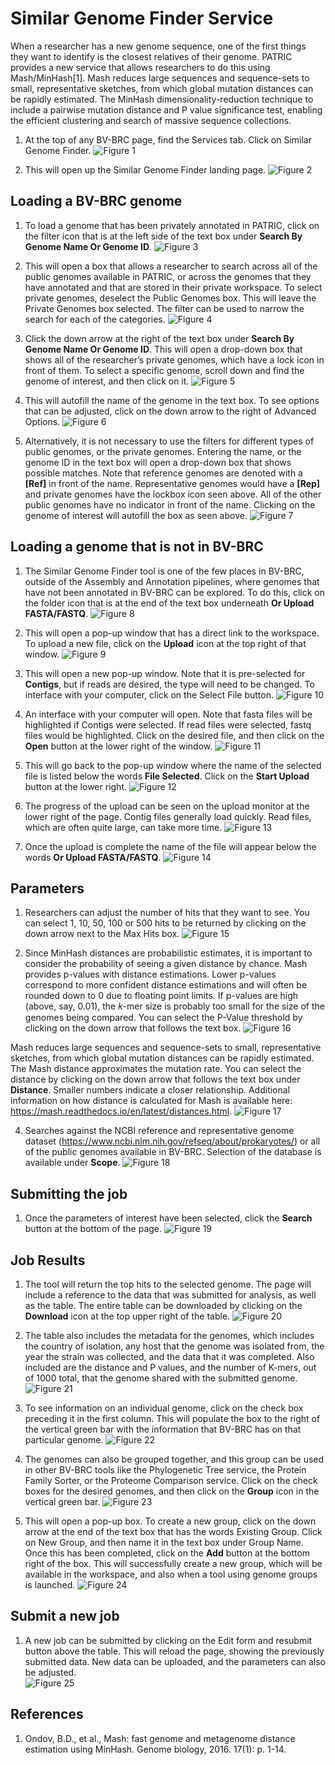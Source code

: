 # Similar Genome Finder Service

When a researcher has a new genome sequence, one of the first things they want to identify is the closest relatives of their genome. PATRIC provides a new service that allows researchers to do this using Mash/MinHash[1]. Mash reduces large sequences and sequence-sets to small, representative sketches, from which global mutation distances can be rapidly estimated. The MinHash dimensionality-reduction technique to include a pairwise mutation distance and P value significance test, enabling the efficient clustering and search of massive sequence collections.

1.	At the top of any BV-BRC page, find the Services tab. Click on Similar Genome Finder. 
![Figure 1](./images/Picture1.png "Figure 1")

2.	This will open up the Similar Genome Finder landing page.
![Figure 2](./images/Picture2.png "Figure 2")

## Loading a BV-BRC genome 

1.	To load a genome that has been privately annotated in PATRIC, click on the filter icon that is at the left side of the text box under **Search By Genome Name Or Genome ID**.
![Figure 3](./images/Picture3.png "Figure 3")

2.	This will open a box that allows a researcher to search across all of the public genomes available in PATRIC, or across the genomes that they have annotated and that are stored in their private workspace. To select private genomes, deselect the Public Genomes box. This will leave the Private Genomes box selected. The filter can be used to narrow the search for each of the categories.
![Figure 4](./images/Picture4.png "Figure 4")

3.	Click the down arrow at the right of the text box under **Search By Genome Name Or Genome ID**. This will open a drop-down box that shows all of the researcher’s private genomes, which have a lock icon in front of them.  To select a specific genome, scroll down and find the genome of interest, and then click on it.
![Figure 5](./images/Picture5.png "Figure 5")

4.	This will autofill the name of the genome in the text box. To see options that can be adjusted, click on the down arrow to the right of Advanced Options.
![Figure 6](./images/Picture6.png "Figure 6")

5.	Alternatively, it is not necessary to use the filters for different types of public genomes, or the private genomes.  Entering the name, or the genome ID in the text box will open a drop-down box that shows possible matches.  Note that reference genomes are denoted with a **[Ref]** in front of the name.  Representative genomes would have a **[Rep]** and private genomes have the lockbox icon seen above.  All of the other public genomes have no indicator in front of the name.  Clicking on the genome of interest will autofill the box as seen above.
![Figure 7](./images/Picture7.png "Figure 7")

## Loading a genome that is not in BV-BRC

1.	The Similar Genome Finder tool is one of the few places in BV-BRC, outside of the Assembly and Annotation pipelines, where genomes that have not been annotated in BV-BRC can be explored. To do this, click on the folder icon that is at the end of the text box underneath **Or Upload FASTA/FASTQ**. 
![Figure 8](./images/Picture8.png "Figure 8")

2.	This will open a pop-up window that has a direct link to the workspace.  To upload a new file, click on the **Upload** icon at the top right of that window.
![Figure 9](./images/Picture9.png "Figure 9")

3.	This will open a new pop-up window.  Note that it is pre-selected for **Contigs**, but if reads are desired, the type will need to be changed.  To interface with your computer, click on the Select File button.
![Figure 10](./images/Picture10.png "Figure 10")

4.	An interface with your computer will open.  Note that fasta files will be highlighted if Contigs were selected.   If read files were selected, fastq files would be highlighted.  Click on the desired file, and then click on the **Open** button at the lower right of the window.
![Figure 11](./images/Picture11.png "Figure 11")

5.	This will go back to the pop-up window where the name of the selected file is listed below the words **File Selected**.  Click on the **Start Upload** button at the lower right.
![Figure 12](./images/Picture12.png "Figure 12")

6.	The progress of the upload can be seen on the upload monitor at the lower right of the page.  Contig files generally load quickly.  Read files, which are often quite large, can take more time.
![Figure 13](./images/Picture13.png "Figure 13")

7.	Once the upload is complete the name of the file will appear below the words **Or Upload FASTA/FASTQ**.
![Figure 14](./images/Picture14.png "Figure 14")

## Parameters

1.	Researchers can adjust the number of hits that they want to see.  You can select 1, 10, 50, 100 or 500 hits to be returned by clicking on the down arrow next to the Max Hits box.
![Figure 15](./images/Picture15.png "Figure 15")

2.	Since MinHash distances are probabilistic estimates, it is important to consider the probability of seeing a given distance by chance.  Mash provides p-values with distance estimations. Lower p-values correspond to more confident distance estimations and will often be rounded down to 0 due to floating point limits. If p-values are high (above, say, 0.01), the 𝑘-mer size is probably too small for the size of the genomes being compared.  You can select the P-Value threshold by clicking on the down arrow that follows the text box.
![Figure 16](./images/Picture16.png "Figure 16")

Mash reduces large sequences and sequence-sets to small, representative sketches, from which global mutation distances can be rapidly estimated. The Mash distance approximates the mutation rate.  You can select the distance by clicking on the down arrow that follows the text box under **Distance**. Smaller numbers indicate a closer relationship. Additional information on how distance is calculated for Mash is available here: https://mash.readthedocs.io/en/latest/distances.html.
![Figure 17](./images/Picture17.png "Figure 17")

4.	Searches against the NCBI reference and representative genome dataset (https://www.ncbi.nlm.nih.gov/refseq/about/prokaryotes/) or all of the public genomes available in BV-BRC.  Selection of the database is available under **Scope**.
![Figure 18](./images/Picture18.png "Figure 18")

## Submitting the job

1.	Once the parameters of interest have been selected, click the **Search** button at the bottom of the page.
![Figure 19](./images/Picture19.png "Figure 19")

## Job Results

1.	The tool will return the top hits to the selected genome.  The page will include a reference to the data that was submitted for analysis, as well as the table.  The entire table can be downloaded by clicking on the **Download** icon at the top upper right of the table.
![Figure 20](./images/Picture20.png "Figure 20")

2.	The table also includes the metadata for the genomes, which includes the country of isolation, any host that the genome was isolated from, the year the strain was collected, and the data that it was completed.  Also included are the distance and P values, and the number of K-mers, out of 1000 total, that the genome shared with the submitted genome.
![Figure 21](./images/Picture21.png "Figure 21")

3.	To see information on an individual genome, click on the check box preceding it in the first column.  This will populate the box to the right of the vertical green bar with the information that BV-BRC has on that particular genome.
![Figure 22](./images/Picture22.png "Figure 22")

4.	The genomes can also be grouped together, and this group can be used in other BV-BRC tools like the Phylogenetic Tree service, the Protein Family Sorter, or the Proteome Comparison service.  Click on the check boxes for the desired genomes, and then click on the **Group** icon in the vertical green bar.
![Figure 23](./images/Picture23.png "Figure 23")

5.	This will open a pop-up box.  To create a new group, click on the down arrow at the end of the text box that has the words Existing Group.  Click on New Group, and then name it in the text box under Group Name.  Once this has been completed, click on the **Add** button at the bottom right of the box. This will successfully create a new group, which will be available in the workspace, and also when a tool using genome groups is launched.
![Figure 24](./images/Picture24.png "Figure 24")

## Submit a new job

1.	A new job can be submitted by clicking on the Edit form and resubmit button above the table.  This will reload the page, showing the previously submitted data. New data can be uploaded, and the parameters can also be adjusted.  
![Figure 25](./images/Picture25.png "Figure 25")

## References

1.	Ondov, B.D., et al., Mash: fast genome and metagenome distance estimation using MinHash. Genome biology, 2016. 17(1): p. 1-14.

